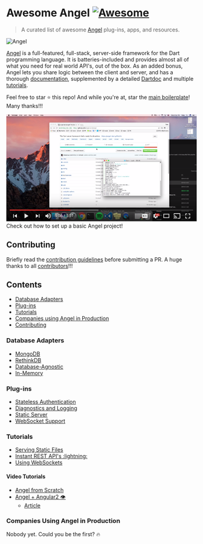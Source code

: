 # Awesome Angel [![Awesome](https://cdn.rawgit.com/sindresorhus/awesome/d7305f38d29fed78fa85652e3a63e154dd8e8829/media/badge.svg)](https://github.com/sindresorhus/awesome)
> A curated list of awesome [Angel](https://angel-dart.github.io) plug-ins, apps, and resources.

![Angel](https://angel-dart.github.io/assets/images/logo.png)

[Angel](https://angel-dart.github.io) is a full-featured, full-stack, server-side framework for the Dart programming language.
It is batteries-included and provides almost all of what you need for real world API's, out of the box. As an added bonus, Angel lets you share logic between the client and server, and has a thorough
[documentation](https://github.com/angel-dart/angel/wiki),
supplemented by a detailed
[Dartdoc](https://www.dartdocs.org/documentation/angel_common/latest) and multiple
[tutorials](#tutorials).

Feel free to star :star: this repo! And while you're at, star the
[main boilerplate](https://github.com/angel-dart/angel)! Many thanks!!!

[![Demo video](angel_setup.PNG)](https://www.youtube.com/watch?v=BFPMOkLz3NI&index=1&list=PLl3P3tmiT-frEV50VdH_cIrA2YqIyHkkY)
Check out how to set up a basic Angel project!

## Contributing

Briefly read the [contribution guidelines](/CONTRIBUTING.md) before submitting a PR. A huge thanks to all [contributors](https://github.com/angel-dart/awesome-angel/graphs/contributors)!!!

## Contents
* [Database Adapters](#database-adapters)
* [Plug-ins](#plug-ins)
* [Tutorials](#tutorials)
* [Companies using Angel in Production](#companies-using-angel-in-production)
* [Contributing](#contributing)

### Database Adapters
* [MongoDB](https://github.com/angel-dart/mongo)
* [RethinkDB](https://github.com/angel-dart/rethink)
* [Database-Agnostic](https://github.com/angel-dart/query_builder)
* [In-Memory](https://github.com/angel-dart/angel/wiki/In-Memory)

### Plug-ins
* [Stateless Authentication](https://github.com/angel-dart/auth)
* [Diagnostics and Logging](https://github.com/angel-dart/diagnostics)
* [Static Server](https://github.com/angel-dart/static)
* [WebSocket Support](https://github.com/angel-dart/websocket)

### Tutorials
* [Serving Static Files](https://medium.com/the-angel-framework/serving-static-files-with-the-angel-framework-2ddc7a2b84ae)
* [Instant REST API's :lightning:](https://medium.com/the-angel-framework/instant-rest-apis-and-more-an-introduction-to-angel-services-b843f3187f67)
* [Using WebSockets](https://medium.com/the-angel-framework/using-websockets-with-angel-services-a7598ea9ab83)

#### Video Tutorials
* [Angel from Scratch](https://www.youtube.com/watch?v=ch73I4nUVKM&list=PLl3P3tmiT-frEV50VdH_cIrA2YqIyHkkY&index=3)
* [Angel + Angular2 :eye:](https://www.youtube.com/watch?v=O8tCXj_lljY&list=PLl3P3tmiT-frEV50VdH_cIrA2YqIyHkkY&index=4)
  * [Article](https://dart.academy/using-angel-with-angular2/)

### Companies Using Angel in Production
Nobody yet. Could you be the first? :fire:
